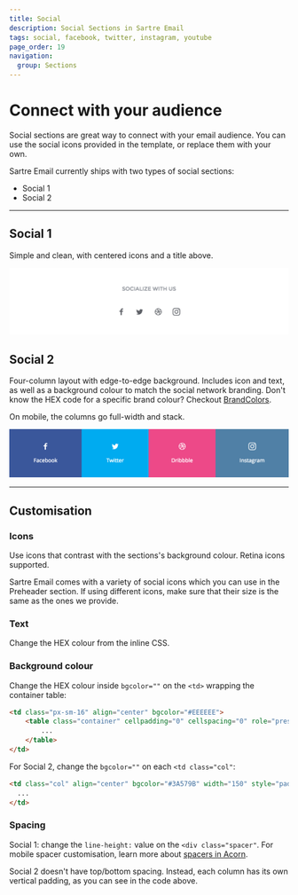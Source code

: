 ```yaml
---
title: Social
description: Social Sections in Sartre Email
tags: social, facebook, twitter, instagram, youtube
page_order: 19
navigation:
  group: Sections
---
```


# Connect with your audience

Social sections are great way to connect with your email audience. You can use the social icons provided in the template, or replace them with your own.

Sartre Email currently ships with two types of social sections:

- Social 1
- Social 2

---

## Social 1

Simple and clean, with centered icons and a title above.

![Social 1](/img/email/sartre/sections/social-1.jpg)

## Social 2

Four-column layout with edge-to-edge background. Includes icon and text, as well as a background colour to match the social network branding. Don't know the HEX code for a specific brand colour? Checkout [BrandColors](https://brandcolors.net/).

On mobile, the columns go full-width and stack.

![Social 2](/img/email/sartre/sections/social-2.jpg)

---

## Customisation

### Icons

Use icons that contrast with the sections's background colour. Retina icons supported.

Sartre Email comes with a variety of social icons which you can use in the Preheader section. If using different icons, make sure that their size is the same as the ones we provide.

### Text

Change the HEX colour from the inline CSS.

### Background colour

Change the HEX colour inside `bgcolor=""` on the `<td>` wrapping the container table:

```html
<td class="px-sm-16" align="center" bgcolor="#EEEEEE">
    <table class="container" cellpadding="0" cellspacing="0" role="presentation" width="600">
        ...
    </table>
</td>
```

For Social 2, change the `bgcolor=""` on each `<td class="col"`:

```html
<td class="col" align="center" bgcolor="#3A579B" width="150" style="padding: 24px 0;">
  ...
</td>
```

### Spacing

Social 1: change the `line-height:` value on the `<div class="spacer"`. For mobile spacer customisation, learn more about [spacers in Acorn](https://thememountain.github.io/documentation/acorn/utilities/spacing.html).

Social 2 doesn't have top/bottom spacing. Instead, each column has its own vertical padding, as you can see in the code above.
